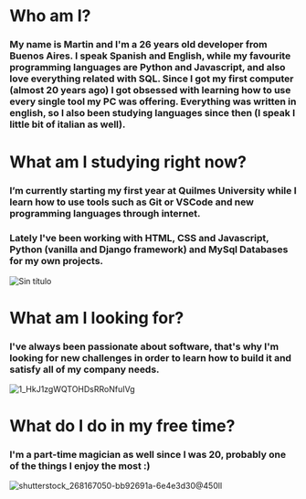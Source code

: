 # Who am I?
 ### My name is Martin and I'm a 26 years old developer from Buenos Aires. I speak Spanish and English, while my favourite programming languages are Python and Javascript, and also love everything related with SQL. Since I got my first computer (almost 20 years ago) I got obsessed with learning how to use every single tool my PC was offering. Everything was written in english, so I also been studying languages since then (I speak I little bit of italian as well).

# What am I studying right now?
 ### I’m currently starting my first year at Quilmes University while I learn how to use tools such as Git or VSCode and new programming languages through internet.
 ### Lately I've been working with HTML, CSS and Javascript, Python (vanilla and Django framework) and MySql Databases for my own projects.
 ![Sin título](https://user-images.githubusercontent.com/118783310/219520581-cbd42990-c95b-41a1-ba81-9feaa1a618d3.png)

# What am I looking for?
 ### I've always been passionate about software, that's why I'm looking for new challenges in order to learn how to build it and satisfy all of my company needs. 
![1_HkJ1zgWQTOHDsRRoNfuIVg](https://user-images.githubusercontent.com/118783310/219518081-03653c49-075b-42a5-8871-20685869211d.gif)

# What do I do in my free time?
 ### I'm a part-time magician as well since I was 20, probably one of the things I enjoy the most :)
![shutterstock_268167050-bb92691a-6e4e3d30@450ll](https://user-images.githubusercontent.com/118783310/219522916-17ce279d-d94d-4acd-8626-6813e3c47fab.jpg)






